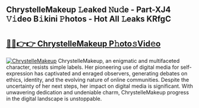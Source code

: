 ## ChrystelleMakeup 𝙻eaked 𝙽u𝚍e - Part-XJ4 𝚅𝚒deo B𝚒kini 𝙿hotos - Hot All 𝙻eaks KRfgC

# <h2><a href="http://ld0dqd.urlbe.top/?page=ChrystelleMakeup">🔗🔗👉👉 ChrystelleMakeup P𝚑oto𝚜Vid𝚎o</a></h2>

[![ChrystelleMakeup](https://i.imgur.com/eBuTRDB.gif)](http://ld0dqd.urlbe.top/?page=ChrystelleMakeup)
ChrystelleMakeup, an enigmatic and multifaceted character, resists simple labels. Her pioneering use of digital media for self-expression has captivated and enraged observers, generating debates on ethics, identity, and the evolving nature of online communities. Despite the uncertainty of her next steps, her impact on digital media is significant. With unwavering dedication and undeniable charm, ChrystelleMakeup progress in the digital landscape is unstoppable.
